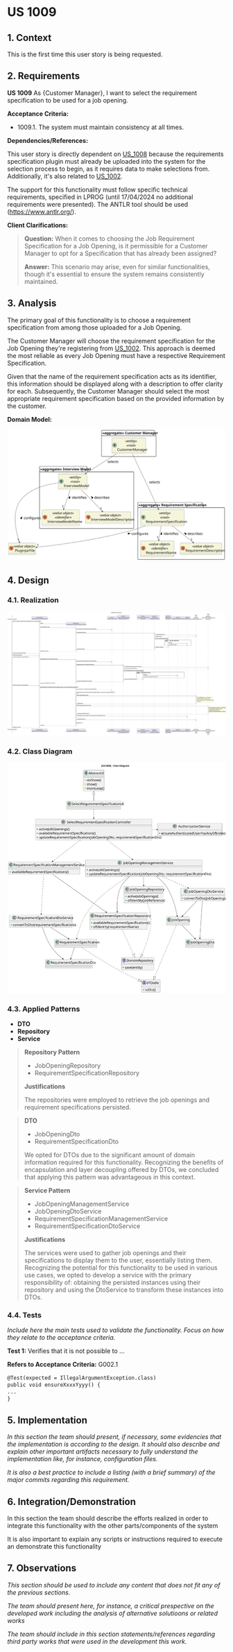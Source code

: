 # US 1009

## 1. Context

This is the first time this user story is being requested.

## 2. Requirements

**US 1009** As {Customer Manager}, I want to select the requirement specification to be used for a job opening.

**Acceptance Criteria:**

- 1009.1. The system must maintain consistency at all times.

**Dependencies/References:**

This user story is directly dependent on [US_1008](../sb_us_1008/readme.md) because the requirements specification
plugin must already be uploaded into the system for the selection process to begin, as it requires data to make
selections from. Additionally, it's also related to [US_1002](../sb_us_1002).

The support for this functionality must follow specific technical requirements, specified in LPROG (until 17/04/2024 no
additional requirements were presented).
The ANTLR tool should be used (https://www.antlr.org/).

**Client Clarifications:**

> **Question:** When it comes to choosing the Job Requirement Specification for a Job Opening, is it permissible for a
> Customer
> Manager to opt for a Specification that has already been assigned?
>
> **Answer:** This scenario may arise, even for similar functionalities, though
> it's essential to ensure the system remains consistently maintained.

## 3. Analysis

The primary goal of this functionality is to choose a requirement specification from among those uploaded for a Job
Opening.

The Customer Manager will choose the requirement specification for the Job Opening they're registering
from [US_1002](../sb_us_1002). This approach is deemed the most reliable as every Job Opening must have a respective
Requirement Specification.

Given that the name of the requirement specification acts as its identifier, this information should be displayed along
with a description to offer clarity for each. Subsequently, the Customer Manager should select the most appropriate
requirement specification based on the provided information by the customer.

**Domain Model:**

![Domain-Model-US-1009](domain-model-us-1009.svg)

## 4. Design

### 4.1. Realization

![Sequence Diagram](sequence-diagram-select-requirement-specification.svg)

### 4.2. Class Diagram

![Class Diagram](class-diagram.svg)

### 4.3. Applied Patterns

* **DTO**
* **Repository**
* **Service**

> **Repository Pattern**
> * JobOpeningRepository
> * RequirementSpecificationRepository
>
> **Justifications**
>
> The repositories were employed to retrieve the job openings and requirement specifications persisted.

> **DTO**
> * JobOpeningDto
> * RequirementSpecificationDto
>
> We opted for DTOs due to the significant amount of domain information required for this functionality. Recognizing the
> benefits of encapsulation and layer decoupling offered by DTOs, we concluded that applying this pattern was advantageous
> in this context.

> **Service Pattern**
> * JobOpeningManagementService
> * JobOpeningDtoService
> * RequirementSpecificationManagementService
> * RequirementSpecificationDtoService
>
> **Justifications**
>
> The services were used to gather job openings and their specifications to display them to the user, essentially
> listing them. Recognizing the potential for this functionality to be used in various use cases, we opted to
> develop a service with the primary responsibility of: obtaining the persisted instances using their repository and using
> the DtoService to transform these instances into DTOs.

### 4.4. Tests

*Include here the main tests used to validate the functionality. Focus on how they relate to the acceptance criteria.*

**Test 1:** Verifies that it is not possible to ...

**Refers to Acceptance Criteria:** G002.1

````
@Test(expected = IllegalArgumentException.class)
public void ensureXxxxYyyy() {
...
}
````

## 5. Implementation

*In this section the team should present, if necessary, some evidencies that the implementation is according to the
design. It should also describe and explain other important artifacts necessary to fully understand the implementation
like, for instance, configuration files.*

*It is also a best practice to include a listing (with a brief summary) of the major commits regarding this
requirement.*

## 6. Integration/Demonstration

In this section the team should describe the efforts realized in order to integrate this functionality with the other
parts/components of the system

It is also important to explain any scripts or instructions required to execute an demonstrate this functionality

## 7. Observations

*This section should be used to include any content that does not fit any of the previous sections.*

*The team should present here, for instance, a critical prespective on the developed work including the analysis of
alternative solutioons or related works*

*The team should include in this section statements/references regarding third party works that were used in the
development this work.*